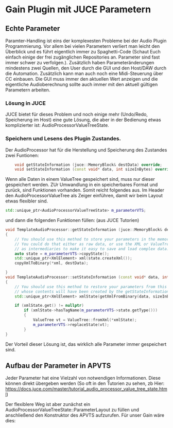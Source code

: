 # Gain Plugin mit JUCE Parametern

## Echte Parameter
Paramter-Handling ist eins der komplexesten Probleme bei der Audio Plugin Programmierung. Vor allem bei vielen Parametern verliert man leicht den Überblick und es führt eigentlich immer zu Spaghetti-Code (Schaut Euch einfach einige der frei zugänglichen Repositories an. Parameter sind fast immer schwer zu verfolgen.).
Zusätzlich haben Parameteränderungen mindestens zwei Quellen, den User durch die GUI und den Host/DAW durch die Automation. Zusätzlich kann man auch noch eine Midi-Steuerung über CC einbauen. Die GUI muss immer den aktuellen Wert anzeigen und die eigentliche Audioberechnung sollte auch immer mit den aktuell gültigen Parametern arbeiten. 

### Lösung in JUCE
JUCE bietet für dieses Problem und noch einige mehr (Undo/Redo, Speicherung im Host) eine gute Lösung, die aber in der Bedienung etwas komplizierter ist: AudioProcessorValueTreeState.

### Speichern und Lesens des Plugin Zustandes.
Der AudioProcessor hat für die Herstellung und Speicherung des Zustandes zwei Funtionen:
```cpp
    void getStateInformation (juce::MemoryBlock& destData) override;
    void setStateInformation (const void* data, int sizeInBytes) override;
```

Wenn alle Daten in einem ValueTree gespeichert sind, muss nur dieser gespeichert werden. ZUr Umwandlung in ein speicherbares Format und zurück, sind Funktionen vorhanden. Somit reicht folgendes aus. 
Im Header den AudioProcessorValueTree als Zeiger einführen, damit wir beim Layout etwas flexibler sind.
```cpp
std::unique_ptr<AudioProcessorValueTreeState> m_parameterVTS;
```

und dann die folgenden Funktionen füllen: (aus JUCE Tutorien)
```cpp
void TemplateAudioProcessor::getStateInformation (juce::MemoryBlock& destData)
{
    // You should use this method to store your parameters in the memory block.
    // You could do that either as raw data, or use the XML or ValueTree classes
    // as intermediaries to make it easy to save and load complex data.
	auto state = m_parameterVTS->copyState();
	std::unique_ptr<XmlElement> xml(state.createXml());
	copyXmlToBinary(*xml, destData);

}
void TemplateAudioProcessor::setStateInformation (const void* data, int sizeInBytes)
{
    // You should use this method to restore your parameters from this memory block,
    // whose contents will have been created by the getStateInformation() call.
 	std::unique_ptr<XmlElement> xmlState(getXmlFromBinary(data, sizeInBytes));

	if (xmlState.get() != nullptr)
		if (xmlState->hasTagName(m_parameterVTS->state.getType()))
        {
            ValueTree vt = ValueTree::fromXml(*xmlState);
			m_parameterVTS->replaceState(vt);
        }
}
```

Der Vorteil dieser Lösung ist, das wirklich alle Parameter immer gespeichert sind. 

## Aufbau der Parameter in APVTS 

Jeder Parameter hat eine Vielzahl von notwendigen Informationen. Diese können direkt übergeben werden (So oft in den Tutorien zu sehen, zb Hier: https://docs.juce.com/master/tutorial_audio_processor_value_tree_state.html)

Der flexiblere Weg ist aber zunächst ein AudioProcessorValueTreeState::ParameterLayout zu füllen und anschließend den Konstruktor des APVTS aufzurufen. Für unser Gain wäre dies:
```cpp




```



